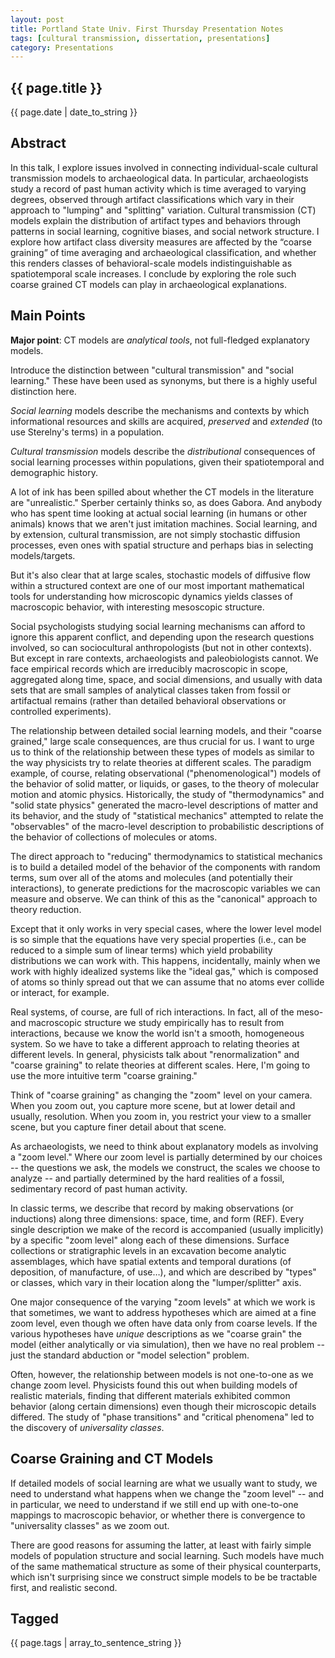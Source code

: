 ```yaml
---
layout: post
title: Portland State Univ. First Thursday Presentation Notes
tags: [cultural transmission, dissertation, presentations]
category: Presentations
---
```


{{ page.title }}
----------------

<div class="publish_date">
{{ page.date | date_to_string }}
</div>


## Abstract ##

In this talk, I explore issues involved in connecting individual-scale cultural transmission models to archaeological data.  In particular, archaeologists study a record of past human activity which is time averaged to varying degrees, observed through artifact classifications which vary in their approach to "lumping" and "splitting" variation.  Cultural transmission (CT) models explain the distribution of artifact types and behaviors through patterns in social learning, cognitive biases, and social network structure.
I explore how artifact class diversity measures are affected by the “coarse graining” of time averaging and archaeological classification, and whether this renders classes of behavioral-scale models indistinguishable as spatiotemporal scale increases.  I conclude by exploring the role such coarse grained CT models can play in archaeological explanations.   

## Main Points ##

**Major point**:  CT models are _analytical tools_, not full-fledged explanatory models.  

Introduce the distinction between "cultural transmission" and "social learning."  These have been used as synonyms, but there is a highly useful distinction here.  

_Social learning_ models describe the mechanisms and contexts by which informational resources and skills are acquired, _preserved_ and _extended_ (to use Sterelny's terms) in a population.  

_Cultural transmission_ models describe the _distributional_ consequences of social learning processes within populations, given their spatiotemporal and demographic history.  

A lot of ink has been spilled about whether the CT models in the literature are "unrealistic."  Sperber certainly thinks so, as does Gabora.  And anybody who has spent time looking at actual social learning (in humans or other animals) knows that we aren't just imitation machines.  Social learning, and by extension, cultural transmission, are not simply stochastic diffusion processes, even ones with spatial structure and perhaps bias in selecting models/targets.  

But it's also clear that at large scales, stochastic models of diffusive flow within a structured context are one of our most important mathematical tools for understanding how microscopic dynamics yields classes of macroscopic behavior, with interesting mesoscopic structure.  

Social psychologists studying social learning mechanisms can afford to ignore this apparent conflict, and depending upon the research questions involved, so can sociocultural anthropologists (but not in other contexts).  But except in rare contexts, archaeologists and paleobiologists cannot.  We face empirical records which are irreducibly macroscopic in scope, aggregated along time, space, and social dimensions, and usually with data sets that are small samples of analytical classes taken from fossil or artifactual remains (rather than detailed behavioral observations or controlled experiments).  

The relationship between detailed social learning models, and their "coarse grained," large scale consequences, are thus crucial for us.  I want to urge us to think of the relationship between these types of models as similar to the way physicists try to relate theories at different scales.  The paradigm example, of course, relating observational ("phenomenological") models of the behavior of solid matter, or liquids, or gases, to the theory of molecular motion and atomic physics.  Historically, the study of "thermodynamics" and "solid state physics" generated the macro-level descriptions of matter and its behavior, and the study of "statistical mechanics" attempted to relate the "observables" of the macro-level description to probabilistic descriptions of the behavior of collections of molecules or atoms.  

The direct approach to "reducing" thermodynamics to statistical mechanics is to build a detailed model of the behavior of the components with random terms, sum over all of the atoms and molecules (and potentially their interactions), to generate predictions for the macroscopic variables we can measure and observe.  We can think of this as the "canonical" approach to theory reduction.  

Except that it only works in very special cases, where the lower level model is so simple that the equations have very special properties (i.e., can be reduced to a simple sum of linear terms) which yield probability distributions we can work with.  This happens, incidentally, mainly when we work with highly idealized systems like the "ideal gas," which is composed of atoms so thinly spread out that we can assume that no atoms ever collide or interact, for example.  

Real systems, of course, are full of rich interactions.  In fact, all of the meso- and macroscopic structure we study empirically has to result from interactions, because we know the world isn't a smooth, homogeneous system.  So we have to take a different approach to relating theories at different levels.  In general, physicists talk about "renormalization" and "coarse graining" to relate theories at different scales.  Here, I'm going to use the more intuitive term "coarse graining."  

Think of "coarse graining" as changing the "zoom" level on your camera.  When you zoom out, you capture more scene, but at lower detail and usually, resolution.  When you zoom in, you restrict your view to a smaller scene, but you capture finer detail about that scene.  

As archaeologists, we need to think about explanatory models as involving a "zoom level."  Where our zoom level is partially determined by our choices -- the questions we ask, the models we construct, the scales we choose to analyze -- and partially determined by the hard realities of a fossil, sedimentary record of past human activity.  

In classic terms, we describe that record by making observations (or inductions) along three dimensions:  space, time, and form (REF).  Every single description we make of the record is accompanied (usually implicitly) by a specific "zoom level" along each of these dimensions.  Surface collections or stratigraphic levels in an excavation become analytic assemblages, which have spatial extents and temporal durations (of deposition, of manufacture, of use…), and which are described by "types" or classes, which vary in their location along the "lumper/splitter" axis.  

One major consequence of the varying  "zoom levels" at which we work is that sometimes, we want to address hypotheses which are aimed at a fine zoom level, even though we often have data only from coarse levels.  If the various hypotheses have _unique_ descriptions as we "coarse grain" the model (either analytically or via simulation), then we have no real problem -- just the standard abduction or "model selection" problem. 

Often, however, the relationship between models is not one-to-one as we change zoom level.  Physicists found this out when building models of realistic materials, finding that different materials exhibited common behavior (along certain dimensions) even though their microscopic details differed.  The study of "phase transitions" and "critical phenomena" led to the discovery of _universality classes_.  

## Coarse Graining and CT Models ##

If detailed models of social learning are what we usually want to study, we need to understand what happens when we change the "zoom level" -- and in particular, we need to understand if we still end up with one-to-one mappings to macroscopic behavior, or whether there is convergence to "universality classes" as we zoom out.  

There are good reasons for assuming the latter, at least with fairly simple models of population structure and social learning.  Such models have much of the same mathematical structure as some of their physical counterparts, which isn't surprising since we construct simple models to be be tractable first, and realistic second.  


Tagged
------
<div class="taglist">
{{ page.tags | array_to_sentence_string }}
</div>
